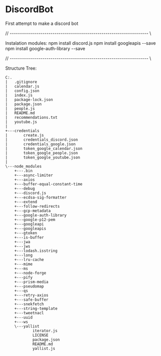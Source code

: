 # DiscordBot
First attempt to make a discord bot

// -------------------------------------------------------------------- \\

Instalation modules:
npm install discord.js
npm install googleapis --save
npm install google-auth-library --save

// -------------------------------------------------------------------- \\

Structure Tree:

    C:.
    |   .gitignore
    |   calendar.js
    |   config.json
    |   index.js
    |   package-lock.json
    |   package.json
    |   people.js
    |   README.md
    |   recommendations.txt
    |   youtube.js
    |   
    +---credentials
    |       create.js
    |       credentials_discord.json
    |       credentials_google.json
    |       token_google_calendar.json
    |       token_google_people.json
    |       token_google_youtube.json
    |       
    \---node_modules
        +---.bin     
        +---async-limiter                  
        +---axios             
        +---buffer-equal-constant-time       
        +---debug        
        +---discord.js
        +---ecdsa-sig-formatter 
        +---extend
        +---follow-redirects
        +---gcp-metadata                    
        +---google-auth-library
        +---google-p12-pem     
        +---googleapi   
        +---googleapis
        +---gtoken                      
        +---is-buffer        
        +---jwa
        +---jws
        +---lodash.isstring
        +---long
        +---lru-cache
        +---mime 
        +---ms
        +---node-forge
        +---pify
        +---prism-media
        +---pseudomap
        +---qs
        +---retry-axios            
        +---safe-buffer
        +---snekfetch   
        +---string-template      
        +---tweetnacl
        +---uuid     
        +---ws       
        \---yallist
                iterator.js
                LICENSE
                package.json
                README.md
                yallist.js